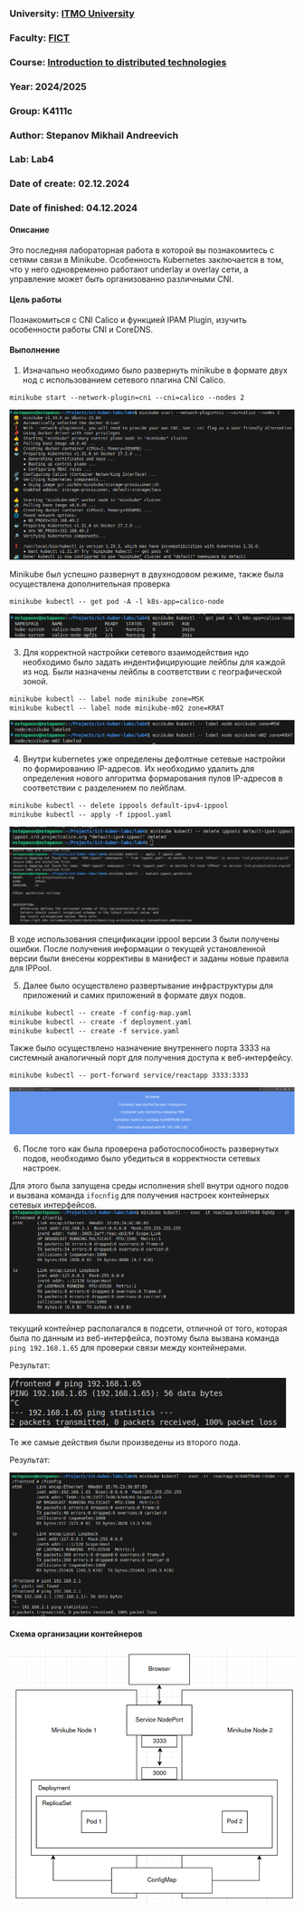 ### University: [ITMO University](https://itmo.ru/ru/)
### Faculty: [FICT](https://fict.itmo.ru)
### Course: [Introduction to distributed technologies](https://github.com/itmo-ict-faculty/introduction-to-distributed-technologies)
### Year: 2024/2025
### Group: K4111c
### Author: Stepanov Mikhail Andreevich
### Lab: Lab4
### Date of create: 02.12.2024
### Date of finished: 04.12.2024

#### Описание

Это последняя лабораторная работа в которой вы познакомитесь с сетями связи в Minikube. Особенность Kubernetes заключается в том, что у него одновременно работают underlay и overlay сети, а управление может быть организованно различными CNI.

#### Цель работы

Познакомиться с CNI Calico и функцией IPAM Plugin, изучить особенности работы CNI и CoreDNS.

#### Выполнение

1. Изначально необходимо было развернуть minikube в формате двух нод с использованием сетевого плагина CNI Calico.

```shell
minikube start --network-plugin=cni --cni=calico --nodes 2
```
![step1](./images/image-1.png)


Minikube был успешно развернут в двухнодовом режиме, также была осуществлена дополнительная проверка 
```shell
minikube kubectl -- get pod -A -l k8s-app=calico-node
```
![step2](./images/image-2.png)

3. Для корректной настройки сетевого взаимодействия ндо необходимо было задать индентифицирующие лейблы для каждой из нод. Были назначены лейблы в соответствии с географической зоной.
```shell
minikube kubectl -- label node minikube zone=MSK
minikube kubectl -- label node minikube-m02 zone=KRAT
```
![step3](./images/image-3.png)

4. Внутри kubernetes уже определены дефолтные сетевые настройки по формированию IP-адресов. Их необходимо удалить для определения нового алгоритма формарования пулов IP-адресов в соответствии с разделением по лейблам.
```shell
minikube kubectl -- delete ippools default-ipv4-ippool
minikube kubectl -- apply -f ippool.yaml
```
![step4](./images/image-4.png)
![step5](./images/image-5.png)

В ходе использования спецификации ippool версии 3 были получены ошибки. После получения информации о текущей установленной версии были внесены коррективы в манифест и заданы новые правила для IPPool. 

5. Далее было осуществлено развертывание инфраструктуры для приложений и самих приложений в формате двух подов.
```shell
minikube kubectl -- create -f config-map.yaml
minikube kubectl -- create -f deployment.yaml
minikube kubectl -- create -f service.yaml
```

Также было осуществлено назначение внутреннего порта 3333 на системный аналогичный порт для получения доступа к веб-интерфейсу.
```shell
minikube kubectl -- port-forward service/reactapp 3333:3333
```

![step6](./images/image-6.png)

6. После того как была проверена работоспособность развернутых подов, необходимо было убедиться в корректности сетевых настроек.

Для этого была запущена среды исполнения shell внутри одного подов и вызвана команда `ifocnfig` для получения настроек контейнерых сетевых интерфейсов.
![step7](./images/image-7.png)

текущий контейнер располагался в подсети, отличной от того, которая была по данным из веб-интерфейса, поэтому была вызвана команда `ping 192.168.1.65` для проверки связи между контейнерами.

Результат:

![step8](./images/image-8.png)

Те же самые действия были произведены из второго пода.

Результат:

![step9](./images/image-9.png)


####  Схема организации контейнеров
![step10](./images/image-10.png)